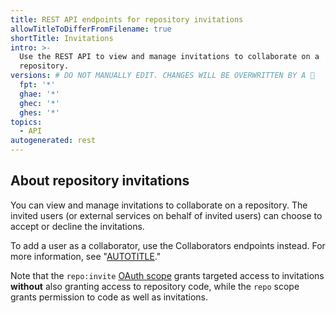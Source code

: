 ```yaml
---
title: REST API endpoints for repository invitations
allowTitleToDifferFromFilename: true
shortTitle: Invitations
intro: >-
  Use the REST API to view and manage invitations to collaborate on a
  repository.
versions: # DO NOT MANUALLY EDIT. CHANGES WILL BE OVERWRITTEN BY A 🤖
  fpt: '*'
  ghae: '*'
  ghec: '*'
  ghes: '*'
topics:
  - API
autogenerated: rest
---
```


## About repository invitations

You can view and manage invitations to collaborate on a repository. The invited users (or external services on behalf of invited users) can choose to accept or decline the invitations.

To add a user as a collaborator, use the Collaborators endpoints instead. For more information, see "[AUTOTITLE](/rest/collaborators/collaborators#add-a-repository-collaborator)."

Note that the `repo:invite` [OAuth scope](/apps/oauth-apps/building-oauth-apps/scopes-for-oauth-apps) grants targeted
access to invitations **without** also granting access to repository code, while the
`repo` scope grants permission to code as well as invitations.

<!-- Content after this section is automatically generated -->
